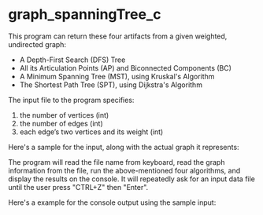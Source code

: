 # graph_spanningTree_c

This program can return these four artifacts from a given weighted, undirected graph:

* A Depth-First Search (DFS) Tree
* All its Articulation Points (AP) and Biconnected Components (BC)
* A Minimum Spanning Tree (MST), using Kruskal's Algorithm
* The Shortest Path Tree (SPT), using Dijkstra's Algorithm

The input file to the program specifies:

1. the number of vertices (int)
2. the number of edges (int)
3. each edge’s two vertices and its weight (int)

Here's a sample for the input, along with the actual graph it represents:



The program will read the file name from keyboard, read the graph information from the file,
run the above-mentioned four algorithms, and display the results on the console. It will
repeatedly ask for an input data file until the user press "CTRL+Z" then "Enter".

Here's a example for the console output using the sample input:


